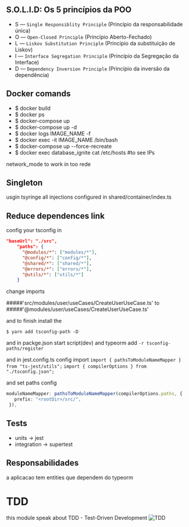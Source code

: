 ## S.O.L.I.D: Os 5 princípios da POO

- S — `Single Responsiblity Principle` (Princípio da responsabilidade única)
- O — `Open-Closed Principle` (Princípio Aberto-Fechado)
- L — `Liskov Substitution Principle` (Princípio da substituição de Liskov)
- I — `Interface Segregation Principle` (Princípio da Segregação da Interface)
- D — `Dependency Inversion Principle` (Princípio da inversão da dependência)

## Docker comands

- $ docker build
- $ docker ps
- $ docker-compose up
- $ docker-compose up -d
- $ docker logs IMAGE_NAME -f
- $ docker exec -it IMAGE_NAME /bin/bash
- $ docker-compose up --force-recreate
- $ docker exec database_ignite cat /etc/hosts #to see IPs

network_mode to work in too rede

## Singleton

usgin tsyringe
all injections configured in shared/container/index.ts

## Reduce dependences link

config your tsconfig in

```json
"baseUrl": "./src",
    "paths": {
      "@modules/*": ["modules/*"],
      "@config/*": ["config/*"],
      "@shared/*": ["shared/*"],
      "@errors/*": ["errors/*"],
      "@utils/*": ["utils/*"]
    }
```

change imports

#####'src/modules/user/useCases/CreateUserUseCase.ts'
to
#####'@modules/user/useCases/CreateUserUseCase.ts'

and to finish install the

`$ yarn add tsconfig-path -D`

and in packge.json start script(dev) and typeorm add
`-r tsconfig-paths/register`

and in jest.config.ts config import
`import { pathsToModuleNameMapper } from "ts-jest/utils";`
`import { compilerOptions } from "./tsconfig.json";`

and set paths config

```typescript
moduleNameMapper: pathsToModuleNameMapper(compilerOptions.paths, {
   prefix: "<rootDir>/src/",
 }),
```

## Tests

- units -> jest
- integration -> supertest

## Responsabilidades

a aplicacao tem entities que dependem do typeorm

# TDD

this module speak about TDD - Test-Driven Development
![TDD](https://marsner.com/wp-content/uploads/test-driven-development-TDD.png)
